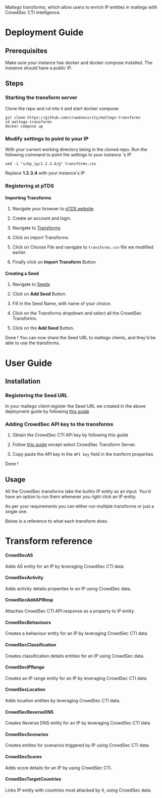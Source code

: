 Maltego transforms, which allow users to enrich IP entities in maltego with CrowdSec CTI intelligence.

# Deployment Guide

## Prerequisites

Make sure your instance has docker and docker compose installed. The instance should have a public IP.

## Steps

### Starting the transform server

Clone the repo and cd into it and start docker compose:

```
git clone https://github.com/crowdsecurity/maltego-transforms
cd maltego-transforms
docker compose up
```

### Modify settings to point to your IP

With your current working directory being in the cloned repo. Run the following command to point the settings to your instance
's IP

```
sed -i "s/my_ip/1.2.3.4/g" transforms.csv
```

Replace **1.2.3.4** with your instance's IP


### Registering at pTDS

#### Importing Transforms

1. Navigate your browser to [pTDS website](https://public-tds.paterva.com/ptds/login)

2. Create an account and login.

3. Navigate to [Transforms](https://public-tds.paterva.com/transforms)

4. Click on import Transforms.

5. Click on Choose File and navigate to `transforms.csv` file we modified earlier.

6. Finally click on **Import Transform** Button

#### Creating a Seed

1. Navigate to [Seeds](https://public-tds.paterva.com/seeds)

2. Click on **Add Seed** Button.

3. Fill in the Seed Name, with name of your choice.

4. Click on the Transforms dropdown  and select all the CrowdSec Transforms.

5. Click on the **Add Seed** Button.


Done ! You can now share the Seed URL to maltego clients, and they'd be able to use the transforms. 


# User Guide

## Installation

### Registering the Seed URL

In your maltego client register the Seed URL we created in the above deployment guide  by following [this guide](https://docs.maltego.com/support/solutions/articles/15000011965-how-do-i-add-a-new-transform-seed-to-my-maltego-client-)

### Adding CrowdSec API key to the transforms

1. Obtain the CrowdSec CTI API key by following this guide

2. Follow [this guide](https://docs.maltego.com/support/solutions/articles/15000017851-setting-api-keys-for-all-transforms-inside-a-hub-item) except select CrowdSec Transform Server.

3. Copy paste the API key in the `API key` field in the tranform properties

Done !

## Usage

All the CrowdSec transforms take the builtin IP entity as an input. You'd have an option to run them whenever you right click an IP entity.

As per your requirements you can either run multiple transforms or just a single one.

Below is a reference to what each transform does.


# Transform reference

#### CrowdSecAS

Adds AS entity for an IP by leveraging CrowdSec CTI data

#### CrowdSecActivity

Adds activity details properties to an IP using CrowdSec data.

#### CrowdSecAddAPIResp

Attaches CrowdSec CTI API response as a property to IP entity.

#### CrowdSecBehaviours

Creates a behaviour entity for an IP by leveraging CrowdSec CTI data

#### CrowdSecClassification

Creates classification details entities for an IP using CrowdSec data.

#### CrowdSecIPRange

Creates an IP range entity for an IP by leveraging CrowdSec CTI data.

#### CrowdSecLocation

Adds location entities by leveraging CrowdSec CTI data.

#### CrowdSecReverseDNS

Creates Reverse DNS entity for an IP by leveraging CrowdSec CTI data

#### CrowdSecScenarios

Creates entites for scenarios triggered by IP using CrowdSec CTI data.

#### CrowdSecScores

Adds score details for an IP by using CrowdSec CTI.

#### CrowdSecTargetCountries

Links IP entity with countries most attacked by it, using CrowdSec data.
